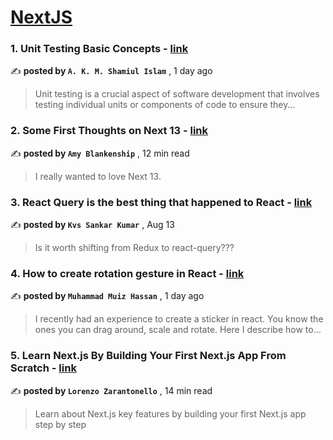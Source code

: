 
<h1><a href=https://medium.com/tag/nextjs/recommended target="_blank" rel="noopener noreferrer">NextJS</a></h1>
<h3>1. Unit Testing Basic Concepts - <a href=https://medium.com/@shamiul-islam/unit-testing-basic-concepts-f626d72c1805?source=tag_recommended_feed---------0-84----------nextjs----------688a3576_eb36_4ba9_a8da_8f7d0ec991d6------- target="_blank" rel="noopener noreferrer">link</a></h3>

✍️ **posted by `A. K. M. Shamiul Islam`** <date> , 1 day ago</date>

<blockquote>Unit testing is a crucial aspect of software development that involves testing individual units or components of code to ensure they…</blockquote>

<h3>2. Some First Thoughts on Next 13 - <a href=https://medium.com/better-programming/some-first-thoughts-on-next-13-922a6a6c5200?source=tag_recommended_feed---------1-107----------nextjs----------688a3576_eb36_4ba9_a8da_8f7d0ec991d6------- target="_blank" rel="noopener noreferrer">link</a></h3>

✍️ **posted by `Amy Blankenship`** <date> , 12 min read</date>

<blockquote>I really wanted to love Next 13.</blockquote>

<h3>3. React Query is the best thing that happened to React - <a href=https://medium.com/@kvs.sankar23/react-query-is-the-best-thing-that-happened-to-react-abd92553e953?source=tag_recommended_feed---------2-85----------nextjs----------688a3576_eb36_4ba9_a8da_8f7d0ec991d6------- target="_blank" rel="noopener noreferrer">link</a></h3>

✍️ **posted by `Kvs Sankar Kumar`** <date> , Aug 13</date>

<blockquote>Is it worth shifting from Redux to react-query???</blockquote>

<h3>4. How to create rotation gesture in React - <a href=https://medium.com/@muizhassan83/how-to-create-rotate-gesture-in-react-be1c2dd7fb24?source=tag_recommended_feed---------3-84----------nextjs----------688a3576_eb36_4ba9_a8da_8f7d0ec991d6------- target="_blank" rel="noopener noreferrer">link</a></h3>

✍️ **posted by `Muhammad Muiz Hassan`** <date> , 1 day ago</date>

<blockquote>I recently had an experience to create a sticker in react. You know the ones you can drag around, scale and rotate. Here I describe how to…</blockquote>

<h3>5. Learn Next.js By Building Your First Next.js App From Scratch - <a href=https://medium.com/gitconnected/learn-next-js-by-building-your-first-next-js-app-from-scratch-8ec7cc93a9cb?source=tag_recommended_feed---------4-107----------nextjs----------688a3576_eb36_4ba9_a8da_8f7d0ec991d6------- target="_blank" rel="noopener noreferrer">link</a></h3>

✍️ **posted by `Lorenzo Zarantonello`** <date> , 14 min read</date>

<blockquote>Learn about Next.js key features by building your first Next.js app step by step</blockquote>

